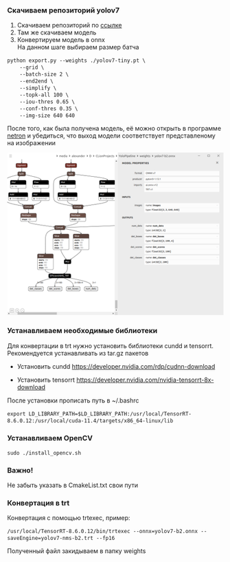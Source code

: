 ### Скачиваем репозиторий yolov7

1. Скачиваем репозиторий по [ссылке](https://github.com/WongKinYiu/yolov7)
2. Там же скачиваем модель
3. Конвертируем модель в onnx  
На данном шаге выбираем размер батча
```
python export.py --weights ./yolov7-tiny.pt \
    --grid \
    --batch-size 2 \
    --end2end \
    --simplify \
    --topk-all 100 \
    --iou-thres 0.65 \
    --conf-thres 0.35 \
    --img-size 640 640
```

После того, как была получена модель, её можно открыть в программе [netron](https://netron.app/) и убедиться,
что выход модели соответствует представленому на изображении

![yolo_structire](figure/yolo_structure.png)

### Устанавливаем необходимые библиотеки
Для конвертации в trt нужно установить библиотеки cundd и tensorrt.
Рекомендуется устанавливать из tar.gz пакетов

* Установить cundd
  https://developer.nvidia.com/rdp/cudnn-download

* Установить tensorrt
  https://developer.nvidia.com/nvidia-tensorrt-8x-download

После установки прописать путь в ~/.bashrc
```
export LD_LIBRARY_PATH=$LD_LIBRARY_PATH:/usr/local/TensorRT-8.6.0.12:/usr/local/cuda-11.4/targets/x86_64-linux/lib
```

### Устанавливаем OpenCV
```
sudo ./install_opencv.sh
```

### Важно! 
Не забыть указать в CmakeList.txt свои пути

### Конвертация в trt 
Конвертация с помощью trtexec, пример:
  
```
/usr/local/TensorRT-8.6.0.12/bin/trtexec --onnx=yolov7-b2.onnx --saveEngine=yolov7-nms-b2.trt --fp16
```

Полученный файл закидываем в папку weights